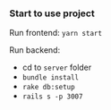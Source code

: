 ### Start to use project

Run frontend: `yarn start`

Run backend:

- cd to `server` folder
- `bundle install`
- `rake db:setup`
- `rails s -p 3007`



